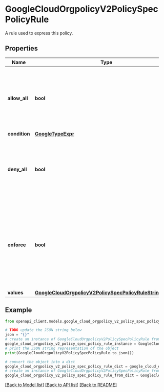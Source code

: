 # GoogleCloudOrgpolicyV2PolicySpecPolicyRule

A rule used to express this policy.

## Properties

Name | Type | Description | Notes
------------ | ------------- | ------------- | -------------
**allow_all** | **bool** | Setting this to true means that all values are allowed. This field can be set only in policies for list constraints. | [optional] 
**condition** | [**GoogleTypeExpr**](GoogleTypeExpr.md) |  | [optional] 
**deny_all** | **bool** | Setting this to true means that all values are denied. This field can be set only in policies for list constraints. | [optional] 
**enforce** | **bool** | If &#x60;true&#x60;, then the policy is enforced. If &#x60;false&#x60;, then any configuration is acceptable. This field can be set only in policies for boolean constraints. | [optional] 
**values** | [**GoogleCloudOrgpolicyV2PolicySpecPolicyRuleStringValues**](GoogleCloudOrgpolicyV2PolicySpecPolicyRuleStringValues.md) |  | [optional] 

## Example

```python
from openapi_client.models.google_cloud_orgpolicy_v2_policy_spec_policy_rule import GoogleCloudOrgpolicyV2PolicySpecPolicyRule

# TODO update the JSON string below
json = "{}"
# create an instance of GoogleCloudOrgpolicyV2PolicySpecPolicyRule from a JSON string
google_cloud_orgpolicy_v2_policy_spec_policy_rule_instance = GoogleCloudOrgpolicyV2PolicySpecPolicyRule.from_json(json)
# print the JSON string representation of the object
print(GoogleCloudOrgpolicyV2PolicySpecPolicyRule.to_json())

# convert the object into a dict
google_cloud_orgpolicy_v2_policy_spec_policy_rule_dict = google_cloud_orgpolicy_v2_policy_spec_policy_rule_instance.to_dict()
# create an instance of GoogleCloudOrgpolicyV2PolicySpecPolicyRule from a dict
google_cloud_orgpolicy_v2_policy_spec_policy_rule_from_dict = GoogleCloudOrgpolicyV2PolicySpecPolicyRule.from_dict(google_cloud_orgpolicy_v2_policy_spec_policy_rule_dict)
```
[[Back to Model list]](../README.md#documentation-for-models) [[Back to API list]](../README.md#documentation-for-api-endpoints) [[Back to README]](../README.md)


